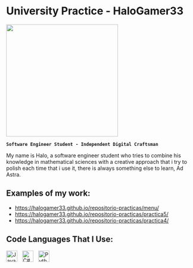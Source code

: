 # University Practice - HaloGamer33

<img src="https://i.imgur.com/RIcqt34.jpg" width="300" height="300">

**`Software Engineer Student - Independent Digital Craftsman`**

My name is Halo, a software engineer student who tries to combine his knowledge in mathematical sciences with a creative approach that i try to polish each time that i use it, there is always something else to learn, Ad Astra.

## Examples of my work:
- https://halogamer33.github.io/repositorio-practicas/menu/
- https://halogamer33.github.io/repositorio-practicas/practica5/
- https://halogamer33.github.io/repositorio-practicas/practica4/

## Code Languages That I Use:

<img align="left" alt="Java" width="30px" style="padding-right:10px;" src="https://cdn.jsdelivr.net/gh/devicons/devicon/icons/java/java-original.svg"/>
<img align="left" alt="C#" width="30px" style="padding-right:10px;" src="https://cdn.jsdelivr.net/gh/devicons/devicon/icons/csharp/csharp-line.svg" />
<img align="left" alt="Python" width="30px" style="padding-right:10px;" src="https://cdn.jsdelivr.net/gh/devicons/devicon/icons/python/python-plain.svg" />

